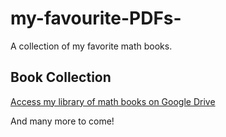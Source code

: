 # my-favourite-PDFs-

A collection of my favorite math books.

## Book Collection

[Access my library of math books on Google Drive](https://drive.google.com/drive/folders/1ZmQ-vh0QMYSKWBIIwNT3SUgYsoKCFj4R?usp=drive_link)

And many more to come!
